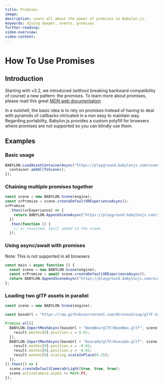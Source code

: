 ```yaml
---
title: Promises
image:
description: Learn all about the power of promises in Babylon.js.
keywords: diving deeper, events, promises
further-reading:
video-overview:
video-content:
---
```


# How To Use Promises

## Introduction

Starting with v3.2, we introduced (without breaking backward compatibility of course) a new pattern: the promises.
To learn more about promises, please read this great [MDN web documentation](https://developer.mozilla.org/en-US/docs/Web/JavaScript/Reference/Global_Objects/Promise)

In a nutshell, the basic idea is to rely on promises instead of having to deal with pyramids of callbacks intricated in a non easy to maintain way.
Regarding portability, Babylon.js provides a custom polyfill for browsers where promises are not supported so you can blindly use them.

## Examples

### Basic usage

```javascript
BABYLON.LoadAssetContainerAsync("https://playground.babylonjs.com/scenes/skull.babylon", scene).then(function (container) {
  container.addAllToScene();
});
```

<Playground id="/#JA1ND3#1052" title="Simple Promise Example" description="Simple example loading an asset into a scene after the file has been loaded." image="/img/playgroundsAndNMEs/divingDeeperPromises1.jpg"/>

### Chaining multiple promises together

```javascript
const scene = new BABYLON.Scene(engine);
const xrPromise = scene.createDefaultXRExperienceAsync();
xrPromise
  .then((xrExperience) => {
    return BABYLON.AppendSceneAsync("https://playground.babylonjs.com/scenes/skull.babylon", scene);
  })
  .then(function () {
    // xr resolved, skull added to the scene
  });
```

### Using async/await with promises

Note: This is not supported in all browsers

```javascript
const main = async function () {
  const scene = new BABYLON.Scene(engine);
  const xrPromise = await scene.createDefaultXRExperienceAsync();
  return BABYLON.AppendSceneAsync("https://playground.babylonjs.com/scenes/skull.babylon", scene);
};
```

### Loading two glTF assets in parallel

```javascript
const scene = new BABYLON.Scene(engine);

const baseUrl = "https://raw.githubusercontent.com/KhronosGroup/glTF-Sample-Models/master/2.0/";

Promise.all([
  BABYLON.ImportMeshAsync(baseUrl + "BoomBox/glTF/BoomBox.gltf", scene).then(function (result) {
    result.meshes[0].position.x = 0.01;
  }),
  BABYLON.ImportMeshAsync(baseUrl + "Avocado/glTF/Avocado.gltf", scene).then(function (result) {
    result.meshes[0].position.x = -0.01;
    result.meshes[0].position.y = -0.01;
    result.meshes[0].scaling.scaleInPlace(0.25);
  }),
]).then(() => {
  scene.createDefaultCameraOrLight(true, true, true);
  scene.activeCamera.alpha += Math.PI;
});
```

<Playground id="#U2KKMK#308" title="Load 2 Asset At Once" description="Simple example of loading 2 assets at once inside of a promise." image="/img/playgroundsAndNMEs/divingDeeperPromises2.jpg"/>
